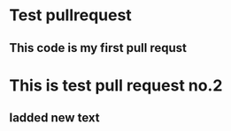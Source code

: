 # Test pullrequest
## This code is my first pull requst

# This is test pull request no.2 

## Iadded new text

